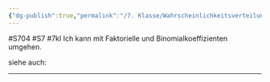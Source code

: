 ```yaml
---
{"dg-publish":true,"permalink":"/7. Klasse/Wahrscheinlichkeitsverteilungen/Faktorielle und Binomialkoeffizient/"}
---
```


#S704 #S7 #7kl
Ich kann mit Faktorielle und Binomialkoeffizienten umgehen.

siehe auch:
___

